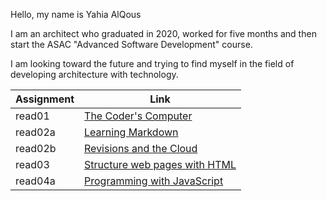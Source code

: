Hello, my name is Yahia AlQous

I am an architect who graduated in 2020, worked for five months and then start the ASAC "Advanced Software Development" course.

I am looking toward the future and trying to find myself in the field of developing architecture with technology.


| Assignment |                    Link                     |
|------------|---------------------------------------------|
|   read01   | [The Coder's Computer](read01.md)           |
|   read02a  | [Learning Markdown](read02a.md)             | 
|   read02b  | [Revisions and the Cloud](read02b.md)       |
|   read03   | [Structure web pages with HTML](read03.md)  |
|   read04a  | [Programming with JavaScript](read04a.md)   |